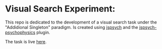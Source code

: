 # Visual Search Experiment:

This repo is dedicated to the development of a visual search task under the "Addidional Singleton" paradigm. Is created using [jspsych](https://www.jspsych.org/7.3/) and the [jspsych-psychophysics](https://jspsychophysics.hes.kyushu-u.ac.jp/) plugin.

The task is live [here](https://franfrutos.github.io/vmac_selective/).
